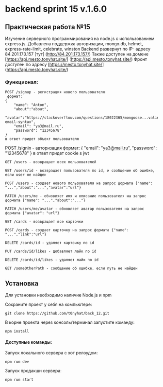# backend sprint 15 v.1.6.0

## Практическая работа №15

Изучение серверного программирования на node.js с использованием express.js.
Добавлена поддержка авторизации, mongo.db, helmet, express-rate-limit, celebrate, winston
Backend развернут по IP- адресу 84.201.173.157 [тут] (http://84.201.173.157/)
Также доступен на домене [https://api.mesto.tonyhat.site/] (https://api.mesto.tonyhat.site/)
Фронт доступен по адресу [https://mesto.tonyhat.site/] (https://api.mesto.tonyhat.site/)
  
### Функционал:
```
POST /signup - регистрация нового пользователя
 формат:
{
	"name": "Anton",
	"about":"about",
	"avatar":"https://stackoverflow.com/questions/18022365/mongoose...validate-email-syntax",
	"email": "ya3@mail.ru",
	"password": "12345678"
}
в ответ придет объект пользователя
```
POST /signin - авторизация
 формат:
{
	"email": "ya3@mail.ru",
	"password": "12345678"
}
 в ответ придет cookie s jwt
```
GET /users - возвращает всеx пользователей
```
```
GET /users/id - возвращает пользователя по id, и сообщение об ошибке, если user не найден
```
```
POST /users - создает нового пользователя на запрос формата {"name": "...","about":"...","avatar":"url"} 
```
```
PATCH /users/me - обновляет имя и описание пользователя на запрос формата {"name": "...","about":"..."} 
```
```
PATCH /users/me/avatar - обновляет аватар пользователя на запрос формата {"avatar": "url"} 
```
```
GET /cards - возвращает все карточки
```
```
POST /cards - создает карточку на запрос формата {"name": "...","link":"url"}
```
```
DELETE /cards/id - удаляет карточку по id
```
```
PUT /cards/id/likes - добавляет лайк по id
```
```
DELETE /cards/id/likes - удаляет лайк по id
```
```
GET /someOtherPath - сообщение об ошибке, если путь не найден
```


## Установка

Для установки необходимо наличие Node.js и npm

Сохраните проект у себя на компьютере:
```
git clone https://github.com/t0nyhat/back_12.git
```

В корне проекта через консоль/терминал запустите команду:
``` 
npm install
```

#### Доступные команды:  
Запуск локального сервера с хот релоудом:  
```
npm run dev
```  
Запуск продакшн сервера:  
```
npm run start
```
